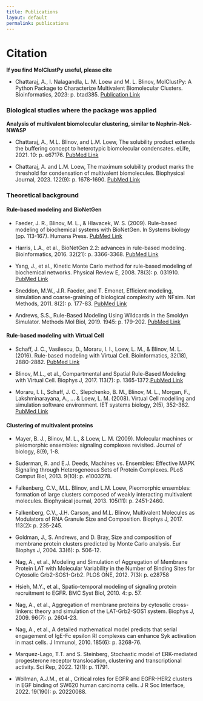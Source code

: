 ```yaml
---
title: Publications
layout: default
permalink: publications
---
```

# Citation #
**If you find MolClustPy useful, please cite** 
* Chattaraj, A., I. Nalagandla, L. M. Loew and M. L. Blinov, MolClustPy: A Python Package to Characterize Multivalent Biomolecular Clusters. Bioinformatics, 2023: p. btad385. [Publication Link](https://academic.oup.com/bioinformatics/article/39/6/btad385/7199581)


### Biological studies where the package was applied


**Analysis of multivalent biomolecular clustering, similar to Nephrin-Nck-NWASP** 

* Chattaraj, A., M.L. Blinov, and L.M. Loew, The solubility product extends the buffering concept to heterotypic biomolecular condensates. eLife, 2021. 10: p. e67176. [PubMed Link](https://pubmed.ncbi.nlm.nih.gov/34236318/)

* Chattaraj, A. and L.M. Loew, The maximum solubility product marks the threshold for condensation of multivalent biomolecules. Biophysical Journal, 2023. 122(9): p. 1678-1690. [PubMed Link](https://pubmed.ncbi.nlm.nih.gov/36987392/)

### Theoretical background

#### Rule-based modeling and BioNetGen

* Faeder, J. R., Blinov, M. L., & Hlavacek, W. S. (2009). Rule-based modeling of biochemical systems with BioNetGen. In Systems biology (pp. 113-167). Humana Press. [PubMed Link](https://pubmed.ncbi.nlm.nih.gov/19399430/)

* Harris, L.A., et al., BioNetGen 2.2: advances in rule-based modeling. Bioinformatics, 2016. 32(21): p. 3366-3368. [PubMed Link](https://www.ncbi.nlm.nih.gov/pmc/articles/PMC5079481/)

* Yang, J., et al., Kinetic Monte Carlo method for rule-based modeling of biochemical networks. Physical Review E, 2008. 78(3): p. 031910. [PubMed Link](https://www.ncbi.nlm.nih.gov/pmc/articles/PMC2652652/)

* Sneddon, M.W., J.R. Faeder, and T. Emonet, Efficient modeling, simulation and coarse-graining of biological complexity with NFsim. Nat Methods, 2011. 8(2): p. 177-83. [PubMed Link](https://pubmed.ncbi.nlm.nih.gov/21186362/)

* Andrews, S.S., Rule-Based Modeling Using Wildcards in the Smoldyn Simulator. Methods Mol Biol, 2019. 1945: p. 179-202. [PubMed Link](https://pubmed.ncbi.nlm.nih.gov/30945247/)

#### Rule-based modeling with Virtual Cell

* Schaff, J. C., Vasilescu, D., Moraru, I. I., Loew, L. M., & Blinov, M. L. (2016). Rule-based modeling with Virtual Cell. Bioinformatics, 32(18), 2880-2882. [PubMed Link](https://pubmed.ncbi.nlm.nih.gov/27497444/)

* Blinov, M.L., et al., Compartmental and Spatial Rule-Based Modeling with Virtual Cell. Biophys J, 2017. 113(7): p. 1365-1372.[PubMed Link](https://pubmed.ncbi.nlm.nih.gov/28978431/)

* Moraru, I. I., Schaff, J. C., Slepchenko, B. M., Blinov, M. L., Morgan, F., Lakshminarayana, A., ... & Loew, L. M. (2008). Virtual Cell modelling and simulation software environment. IET systems biology, 2(5), 352-362. [PubMed Link](https://pubmed.ncbi.nlm.nih.gov/19045830/)


#### Clustering of multivalent proteins 

* Mayer, B. J., Blinov, M. L., & Loew, L. M. (2009). Molecular machines or pleiomorphic ensembles: signaling complexes revisited. Journal of biology, 8(9), 1-8. 

* Suderman, R. and E.J. Deeds, Machines vs. Ensembles: Effective MAPK Signaling through Heterogeneous Sets of Protein Complexes. PLoS Comput Biol, 2013. 9(10): p. e1003278. 

* Falkenberg, C.V., M.L. Blinov, and L.M. Loew, Pleomorphic ensembles: formation of large clusters composed of weakly interacting multivalent molecules. Biophysical journal, 2013. 105(11): p. 2451-2460.

* Falkenberg, C.V., J.H. Carson, and M.L. Blinov, Multivalent Molecules as Modulators of RNA Granule Size and Composition. Biophys J, 2017. 113(2): p. 235-245.

* Goldman, J., S. Andrews, and D. Bray, Size and composition of membrane protein clusters predicted by Monte Carlo analysis. Eur Biophys J, 2004. 33(6): p. 506-12.

* Nag, A., et al., Modeling and Simulation of Aggregation of Membrane Protein LAT with Molecular Variability in the Number of Binding Sites for Cytosolic Grb2-SOS1-Grb2. PLOS ONE, 2012. 7(3): p. e28758

* Hsieh, M.Y., et al., Spatio-temporal modeling of signaling protein recruitment to EGFR. BMC Syst Biol, 2010. 4: p. 57.

* Nag, A., et al., Aggregation of membrane proteins by cytosolic cross-linkers: theory and simulation of the LAT-Grb2-SOS1 system. Biophys J, 2009. 96(7): p. 2604-23.

* Nag, A., et al., A detailed mathematical model predicts that serial engagement of IgE-Fc epsilon RI complexes can enhance Syk activation in mast cells. J Immunol, 2010. 185(6): p. 3268-76.

* Marquez-Lago, T.T. and S. Steinberg, Stochastic model of ERK-mediated progesterone receptor translocation, clustering and transcriptional activity. Sci Rep, 2022. 12(1): p. 11791.

* Wollman, A.J.M., et al., Critical roles for EGFR and EGFR-HER2 clusters in EGF binding of SW620 human carcinoma cells. J R Soc Interface, 2022. 19(190): p. 20220088.


  


